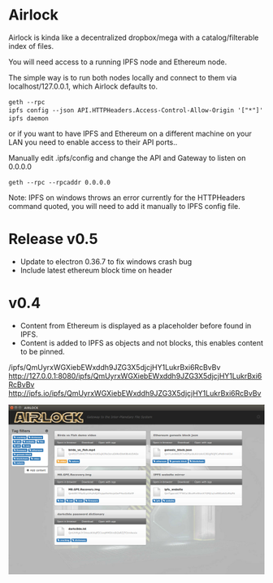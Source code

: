 Airlock
=======

Airlock is kinda like a decentralized dropbox/mega with a catalog/filterable index of files.

You will need access to a running IPFS node and Ethereum node.

The simple way is to run both nodes locally and connect to them via localhost/127.0.0.1, which Airlock defaults to.

```
geth --rpc
ipfs config --json API.HTTPHeaders.Access-Control-Allow-Origin '["*"]'
ipfs daemon
```

or if you want to have IPFS and Ethereum on a different machine on your LAN you need to enable access to their API ports..

Manually edit .ipfs/config and change the API and Gateway to listen on 0.0.0.0

```
geth --rpc --rpcaddr 0.0.0.0
```

Note:
IPFS on windows throws an error currently for the HTTPHeaders command quoted, you will need to add it manually to IPFS config file.

Release v0.5
============
* Update to electron 0.36.7 to fix windows crash bug
* Include latest ethereum block time on header

v0.4
====
* Content from Ethereum is displayed as a placeholder before found in IPFS.
* Content is added to IPFS as objects and not blocks, this enables content to be pinned.

/ipfs/QmUyrxWGXiebEWxddh9JZG3X5djcjHY1LukrBxi6RcBvBv
http://127.0.0.1:8080/ipfs/QmUyrxWGXiebEWxddh9JZG3X5djcjHY1LukrBxi6RcBvBv
http://ipfs.io/ipfs/QmUyrxWGXiebEWxddh9JZG3X5djcjHY1LukrBxi6RcBvBv

![UI](/screenshots/ui.png?raw=true)